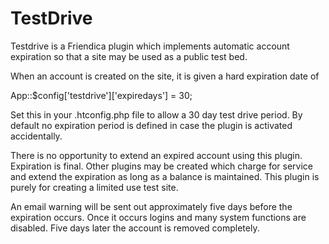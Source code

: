 TestDrive
=========


Testdrive is a Friendica plugin which implements automatic account expiration so that a site may be used as a public
test bed. 

When an account is created on the site, it is given a hard expiration date of 


App::$config['testdrive']['expiredays'] = 30;

Set this in your .htconfig.php file to allow a 30 day test drive period. By default no expiration period is defined 
in case the plugin is activated accidentally. 


There is no opportunity to extend an expired account using this plugin. Expiration is final. Other plugins may be created
which charge for service and extend the expiration as long as a balance is maintained. This plugin is purely for creating
a limited use test site. 

An email warning will be sent out approximately five days before the expiration occurs. Once it occurs logins and many 
system functions are disabled. Five days later the account is removed completely. 
   